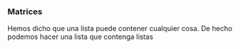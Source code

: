 ### Matrices

Hemos dicho que una lista puede contener cualquier cosa. De hecho podemos hacer una lista que contenga listas

